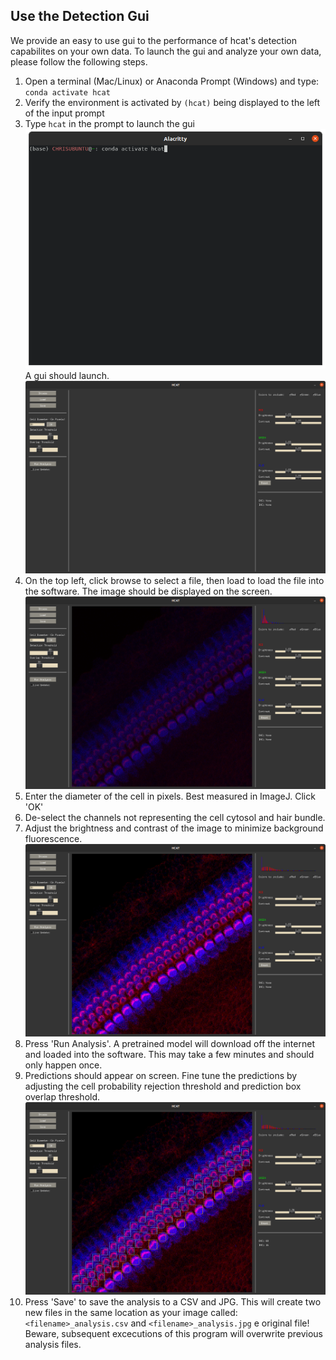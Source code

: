 ## Use the Detection Gui
We provide an easy to use gui to the performance of hcat's detection capabilites on your own data. To launch the gui and 
analyze your own data, please follow the following steps. 

1) Open a terminal (Mac/Linux) or Anaconda Prompt (Windows) and type: `conda activate hcat`
2) Verify the environment is activated by `(hcat)` being displayed to the left of the input prompt
3) Type `hcat` in the prompt to launch the gui
![correct terminal prompts](../images/activate_conda_env.png)
A gui should launch. 
![Empty Gui](../images/empty_gui.png)
4) On the top left, click browse to select a file, then load to load the file into the software. The image should be displayed on the screen.
![Loaded Image](../images/loaded_gui.png)
5) Enter the diameter of the cell in pixels. Best measured in ImageJ. Click 'OK'
6) De-select the channels not representing the cell cytosol and hair bundle. 
7) Adjust the brightness and contrast of the image to minimize background fluorescence. 
![Adjusted Image](../images/adjusted_image.png)
8) Press 'Run Analysis'. A pretrained model will download off the internet and loaded into the software. This may take a few minutes and should only happen once. 
9) Predictions should appear on screen. Fine tune the predictions by adjusting the cell probability rejection threshold and prediction box overlap threshold.
   ![Predicted Cells](../images/predictions.png)
10) Press 'Save' to save the analysis to a CSV and JPG. This will create two new files in the same location as your image called: `<filename>_analysis.csv` and `<filename>_analysis.jpg`
e original file! Beware, subsequent excecutions of this program will overwrite previous analysis files.